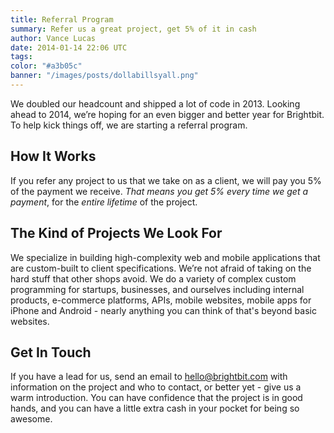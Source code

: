 ```yaml
---
title: Referral Program
summary: Refer us a great project, get 5% of it in cash
author: Vance Lucas
date: 2014-01-14 22:06 UTC
tags:
color: "#a3b05c"
banner: "/images/posts/dollabillsyall.png"
---
```


We doubled our headcount and shipped a lot of code in 2013. Looking ahead to
2014, we’re hoping for an even bigger and better year for Brightbit. To help
kick things off, we are starting a referral program.

## How It Works
If you refer any project to us that we take on as a client, we will pay you 5%
of the payment we receive. *That means you get 5% every time we get a payment*,
for the *entire lifetime* of the project.

## The Kind of Projects We Look For
We specialize in building high-complexity web and mobile applications that are
custom-built to client specifications. We’re not afraid of taking on the hard
stuff that other shops avoid. We do a variety of complex custom programming for
startups, businesses, and ourselves including internal products, e-commerce
platforms, APIs, mobile websites, mobile apps for iPhone and Android - nearly
anything you can think of that's beyond basic websites.

## Get In Touch
If you have a lead for us, send an email to <a
href="mailto:hello@brightbit.com">hello@brightbit.com</a> with information on
the project and who to contact, or better yet - give us a warm introduction.
You can have confidence that the project is in good hands, and you can have a
little extra cash in your pocket for being so awesome.

